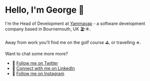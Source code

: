 # Hello, I'm George 👋

I'm the Head of Development at [Yammayap](https://www.yammayap.com) - a software development company based in Bournemouth, UK 🏖☀️.

Away from work you'll find me on the golf course ⛳️, or travelling ✈️.

Want to chat some more more?

* 💬 [Follow me on Twitter](https://www.twitter.com/gbuckingham89)
* 💼 [Connect with me on LinkedIn](https://www.linkedin.com/in/georgebuckingham/)
* 📸 [Follow me on Instagram](https://www.instagram.com/gbuckingham89)
